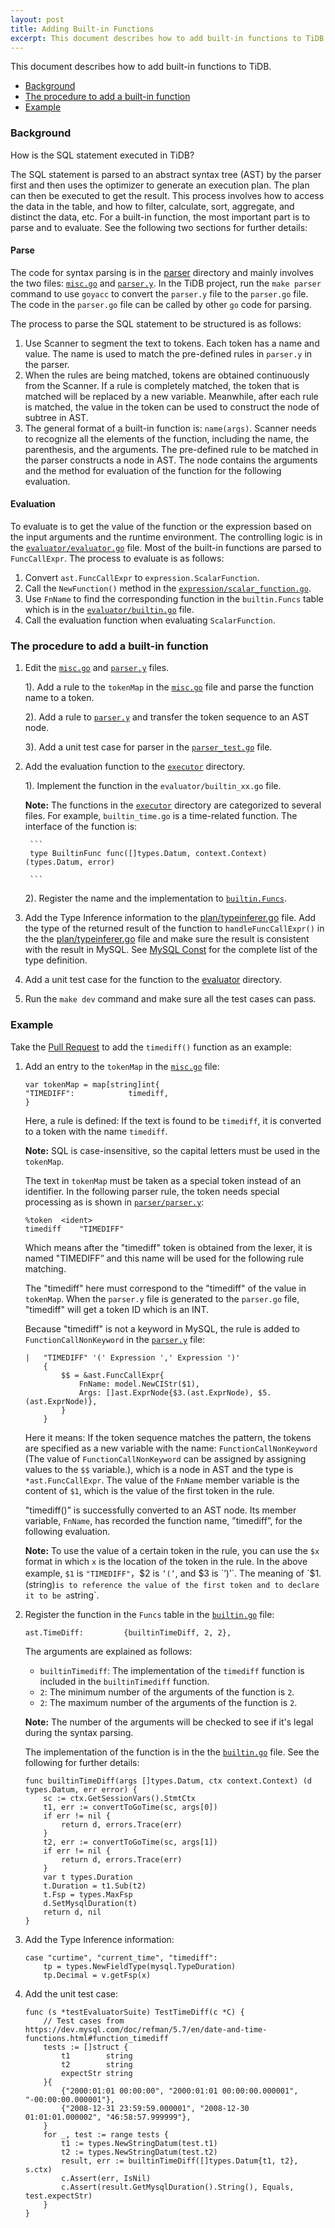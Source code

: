 ```yaml
---
layout: post
title: Adding Built-in Functions
excerpt: This document describes how to add built-in functions to TiDB.
---
```


This document describes how to add built-in functions to TiDB. 

+ [Background](#background)
+ [The procedure to add a built-in function](#the-procedure-to-add-a-built-in-function)
+ [Example](#example)

### Background

How is the SQL statement executed in TiDB?

The SQL statement is parsed to an abstract syntax tree (AST) by the parser first and then uses the optimizer to generate an execution plan. The plan can then be executed to get the result. This process involves how to access the data in the table, and how to filter, calculate, sort, aggregate, and distinct the data, etc. For a built-in function, the most important part is to parse and to evaluate. See the following two sections for further details:

#### Parse
The code for syntax parsing is in the [parser](https://github.com/pingcap/tidb/tree/master/parser) directory and mainly involves the two files: [`misc.go`](https://github.com/pingcap/tidb/blob/master/parser/misc.go) and [`parser.y`](https://github.com/pingcap/tidb/blob/master/parser/parser.y). In the TiDB project, run the `make parser` command to use `goyacc` to convert the `parser.y` file to the `parser.go` file. The code in the `parser.go` file can be called by other `go` code for parsing.

The process to parse the SQL statement to be structured is as follows:

1. Use Scanner to segment the text to tokens. Each token has a name and value. The name is used to match the pre-defined rules in `parser.y` in the parser. 
2. When the rules are being matched, tokens are obtained continuously from the Scanner. If a rule is completely matched, the token that is matched will be replaced by a new variable. Meanwhile, after each rule is matched, the value in the token can be used to construct the node of subtree in AST. 
3. The general format of a built-in function is: `name(args)`. Scanner needs to recognize all the elements of the function, including the name, the parenthesis, and the arguments. The pre-defined rule to be matched in the parser constructs a node in AST. The node contains the arguments and the method for evaluation of the function for the following evaluation.

#### Evaluation

To evaluate is to get the value of the function or the expression based on the input arguments and the runtime environment. The controlling logic is in the [`evaluator/evaluator.go`](https://github.com/pingcap/tidb/blob/master/evaluator/evaluator.go) file. Most of the built-in functions are parsed to `FuncCallExpr`. The process to evaluate is as follows:

1. Convert `ast.FuncCallExpr` to `expression.ScalarFunction`.
2. Call the `NewFunction()` method in the [`expression/scalar_function.go`](https://github.com/pingcap/tidb/blob/master/expression/scalar_function.go).
3. Use `FnName` to find the corresponding function in the `builtin.Funcs` table which is in the [`evaluator/builtin.go`](https://github.com/pingcap/tidb/blob/master/evaluator/builtin.go) file.
4. Call the evaluation function when evaluating `ScalarFunction`.

### The procedure to add a built-in function

1. Edit the [`misc.go`](https://github.com/pingcap/tidb/blob/master/parser/misc.go) and [`parser.y`](https://github.com/pingcap/tidb/blob/master/parser/parser.y) files.

	1).  Add a rule to the `tokenMap` in the [`misc.go`](https://github.com/pingcap/tidb/blob/master/parser/misc.go) file and parse the function name to a token.
  
	2).  Add a rule to [`parser.y`](https://github.com/pingcap/tidb/blob/master/parser/parser.y) and transfer the token sequence to an AST node.
  
	3).  Add a unit test case for parser in the [`parser_test.go`](https://github.com/pingcap/tidb/blob/master/parser/parser_test.go) file.
  
2. Add the evaluation function to the [`executor`](https://github.com/pingcap/tidb/tree/master/executor) directory.

	1). Implement the function in the `evaluator/builtin_xx.go` file. 
	
	**Note:** The functions in the [`executor`](https://github.com/pingcap/tidb/tree/master/executor) directory are categorized to several files. For example, `builtin_time.go` is a time-related function. The interface of the function is:
		
		```
		type BuiltinFunc func([]types.Datum, context.Context) (types.Datum, error)

		```
	
	2). Register the name and the implementation to [`builtin.Funcs`](https://github.com/pingcap/tidb/blob/master/evaluator/builtin.go#L43).
  
3. Add the Type Inference information to the [plan/typeinferer.go](https://github.com/pingcap/tidb/blob/master/plan/typeinferer.go) file. Add the type of the returned result of the function to `handleFuncCallExpr()` in the the [plan/typeinferer.go](https://github.com/pingcap/tidb/blob/master/plan/typeinferer.go) file and make sure the result is consistent with the result in MySQL. See [MySQL Const](https://github.com/pingcap/tidb/blob/master/mysql/type.go#L17) for the complete list of the type definition.
4. Add a unit test case for the function to the [evaluator](https://github.com/pingcap/tidb/tree/master/evaluator) directory.
4. Run the `make dev` command and make sure all the test cases can pass.

### Example

Take the [Pull Request](https://github.com/pingcap/tidb/pull/2249) to add the `timediff()` function as an example:

1. Add an entry to the `tokenMap` in the [`misc.go`](https://github.com/pingcap/tidb/blob/master/parser/misc.go) file: 
	
	```	
	var tokenMap = map[string]int{
	"TIMEDIFF":            timediff,
	}
	```
	
	Here, a rule is defined: If the text is found to be `timediff`, it is converted to a token with the name `timediff`. 
	
	**Note:** SQL is case-insensitive, so the capital letters must be used in the `tokenMap`. 
	
	The text in `tokenMap` must be taken as a special token instead of an identifier. In the following parser rule, the token needs special processing as is shown in [`parser/parser.y`](https://github.com/pingcap/tidb/blob/master/parser/parser.y):
	
	```
	%token	<ident>
	timediff	"TIMEDIFF"	
	```
	
	Which means after the "timediff" token is obtained from the lexer, it is named "TIMEDIFF” and this name will be used for the following rule matching.
	
	The "timediff" here must correspond to the "timediff" of the value in `tokenMap`. When the `parser.y` file is generated to the `parser.go` file, "timediff" will get a token ID which is an INT.
	
	Because "timediff" is not a keyword in MySQL, the rule is added to `FunctionCallNonKeyword` in the [`parser.y`](https://github.com/pingcap/tidb/blob/master/parser/parser.y) file:
	
	```	
	|	"TIMEDIFF" '(' Expression ',' Expression ')'
	 	{
	 		$$ = &ast.FuncCallExpr{
	 			FnName: model.NewCIStr($1),
	 			Args: []ast.ExprNode{$3.(ast.ExprNode), $5.(ast.ExprNode)},
			}
		}		
	```
	
	Here it means: If the token sequence matches the pattern, the tokens are specified as a new variable with the name: `FunctionCallNonKeyword` (The value of `FunctionCallNonKeyword` can be assigned by assigning values to the `$$` variable.), which is a node in AST and the type is `*ast.FuncCallExpr`. The value of the `FnName` member variable is the content of `$1`, which is the value of the first token in the rule.
	
	"timediff()” is successfully converted to an AST node. Its member variable, `FnName`, has recorded the function name, ”timediff”, for the following evaluation.
	
	**Note:** To use the value of a certain token in the rule, you can use the `$x` format in which `x` is the location of the token in the rule. In the above example, `$1` is `"TIMEDIFF"`，$2 is `’(’`, and $3 is `’)’`. The meaning of `$1.(string)` is to reference the value of the first token and to declare it to be a `string`.

2. Register the function in the `Funcs` table in the [`builtin.go`](https://github.com/pingcap/tidb/blob/master/evaluator/builtin.go) file:

	```
	ast.TimeDiff:         {builtinTimeDiff, 2, 2},	
	```
	
	The arguments are explained as follows:
	
	+ `builtinTimediff`: The implementation of the `timediff` function is included in the `builtinTimediff` function.
	+ `2`: The minimum number of the arguments of the function is `2`.
	+ `2`: The maximum number of the arguments of the function is `2`. 
	
	**Note:** The number of the arguments will be checked to see if it's legal during the syntax parsing.
	
	The implementation of the function is in the the [`builtin.go`](https://github.com/pingcap/tidb/blob/master/evaluator/builtin.go) file. See the following for further details:
	
	```	
	func builtinTimeDiff(args []types.Datum, ctx context.Context) (d types.Datum, err error) {
		sc := ctx.GetSessionVars().StmtCtx
		t1, err := convertToGoTime(sc, args[0])
		if err != nil {
			return d, errors.Trace(err)
		}
		t2, err := convertToGoTime(sc, args[1])
		if err != nil {
			return d, errors.Trace(err)
		}
		var t types.Duration
		t.Duration = t1.Sub(t2)
		t.Fsp = types.MaxFsp
		d.SetMysqlDuration(t)
		return d, nil
	}	
	```
	
3. Add the Type Inference information:

	```	
	case "curtime", "current_time", "timediff":
	    tp = types.NewFieldType(mysql.TypeDuration)
	    tp.Decimal = v.getFsp(x)	    
	```

4. Add the unit test case:

	```	
	func (s *testEvaluatorSuite) TestTimeDiff(c *C) {
		// Test cases from https://dev.mysql.com/doc/refman/5.7/en/date-and-time-functions.html#function_timediff
		tests := []struct {
			t1        string
			t2        string
			expectStr string
		}{
			{"2000:01:01 00:00:00", "2000:01:01 00:00:00.000001", "-00:00:00.000001"},
			{"2008-12-31 23:59:59.000001", "2008-12-30 01:01:01.000002", "46:58:57.999999"},
		}
		for _, test := range tests {
			t1 := types.NewStringDatum(test.t1)
			t2 := types.NewStringDatum(test.t2)
			result, err := builtinTimeDiff([]types.Datum{t1, t2}, s.ctx)
			c.Assert(err, IsNil)
			c.Assert(result.GetMysqlDuration().String(), Equals, test.expectStr)
		}
	}	
	```
